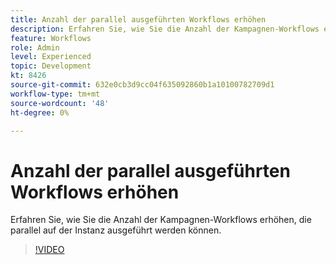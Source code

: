 ```yaml
---
title: Anzahl der parallel ausgeführten Workflows erhöhen
description: Erfahren Sie, wie Sie die Anzahl der Kampagnen-Workflows erhöhen, die parallel auf der Instanz ausgeführt werden können.
feature: Workflows
role: Admin
level: Experienced
topic: Development
kt: 8426
source-git-commit: 632e0cb3d9cc04f635092860b1a10100782709d1
workflow-type: tm+mt
source-wordcount: '48'
ht-degree: 0%

---
```



# Anzahl der parallel ausgeführten Workflows erhöhen

Erfahren Sie, wie Sie die Anzahl der Kampagnen-Workflows erhöhen, die parallel auf der Instanz ausgeführt werden können.

>[!VIDEO](https://video.tv.adobe.com/v/335982?quality=12)
